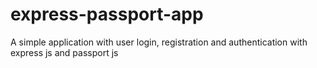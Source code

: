 # express-passport-app
A simple application with user login, registration and authentication with express js and passport js


